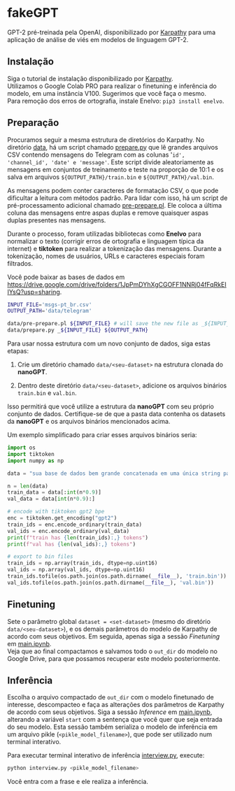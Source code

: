# fakeGPT

GPT-2 pré-treinada pela OpenAI, disponibilizado por [Karpathy](https://github.com/karpathy/nanoGPT) para uma aplicação de análise de viés em modelos de linguagem GPT-2.

## Instalação

Siga o tutorial de instalação disponibilizado por [Karpathy](https://github.com/karpathy/nanoGPT?tab=readme-ov-file#install).  
Utilizamos o Google Colab PRO para realizar o finetuning e inferência do modelo, em uma instância V100. Sugerimos que você faça o mesmo.  
Para remoção dos erros de ortografia, instale Enelvo: `pip3 install enelvo`.

## Preparação

Procuramos seguir a mesma estrutura de diretórios do Karpathy. No diretório [data](data), há um script chamado [prepare.py](data/prepare.py) que lê grandes arquivos CSV contendo mensagens do Telegram com as colunas '`id', 'channel_id', 'date' e 'message'`. Este script divide aleatoriamente as mensagens em conjuntos de treinamento e teste na proporção de 10:1 e os salva em arquivos `${OUTPUT_PATH}/train.bin` e `${OUTPUT_PATH}/val.bin`.

As mensagens podem conter caracteres de formatação CSV, o que pode dificultar a leitura com métodos padrão. Para lidar com isso, há um script de pré-processamento adicional chamado [pre-prepare.pl](pre-prepare.pl). Ele coloca a última coluna das mensagens entre aspas duplas e remove quaisquer aspas duplas presentes nas mensagens.

Durante o processo, foram utilizadas bibliotecas como **Enelvo** para normalizar o texto (corrigir erros de ortografia e linguagem típica da internet) e **tiktoken** para realizar a tokenização das mensagens. Durante a tokenização, nomes de usuários, URLs e caracteres especiais foram filtrados.

Você pode baixar as bases de dados em https://drive.google.com/drive/folders/1JpPmDYhXgCGOFF1NNRj04fFqRkEIIYsQ?usp=sharing.


```bash
INPUT_FILE='msgs-pt_br.csv'
OUTPUT_PATH='data/telegram'

data/pre-prepare.pl ${INPUT_FILE} # will save the new file as _${INPUT_FILE}
data/prepare.py _${INPUT_FILE} ${OUTPUT_PATH}
```

Para usar nossa estrutura com um novo conjunto de dados, siga estas etapas:

1. Crie um diretório chamado `data/<seu-dataset>` na estrutura clonada do **nanoGPT**.

2. Dentro deste diretório `data/<seu-dataset>`, adicione os arquivos binários `train.bin` e `val.bin`.

Isso permitirá que você utilize a estrutura da **nanoGPT** com seu próprio conjunto de dados. Certifique-se de que a pasta data contenha os datasets da **nanoGPT** e os arquivos binários mencionados acima.

Um exemplo simplificado para criar esses arquivos binários seria:

```py
import os
import tiktoken
import numpy as np

data = "sua base de dados bem grande concatenada em uma única string para ser tokenizada"

n = len(data)
train_data = data[:int(n*0.9)]
val_data = data[int(n*0.9):]

# encode with tiktoken gpt2 bpe
enc = tiktoken.get_encoding("gpt2")
train_ids = enc.encode_ordinary(train_data)
val_ids = enc.encode_ordinary(val_data)
print(f"train has {len(train_ids):,} tokens")
print(f"val has {len(val_ids):,} tokens")

# export to bin files
train_ids = np.array(train_ids, dtype=np.uint16)
val_ids = np.array(val_ids, dtype=np.uint16)
train_ids.tofile(os.path.join(os.path.dirname(__file__), 'train.bin'))
val_ids.tofile(os.path.join(os.path.dirname(__file__), 'val.bin'))
```

## Finetuning

Sete o parâmetro global `dataset = <set-dataset>` (mesmo do diretório `data/<seu-dataset>`), e os demais parâmetros do modelo de Karpathy de acordo com seus objetivos. Em seguida, apenas siga a sessão *Finetuning* em [main.ipynb](main.ipynb).  
Veja que ao final compactamos e salvamos todo o `out_dir` do modelo no Google Drive, para que possamos recuperar este modelo posteriormente.

## Inferência

Escolha o arquivo compactado de `out_dir` com o modelo finetunado de interesse, descompacteo e faça as alterações dos parâmetros de Karpathy de acordo com seus objetivos. Siga a sessão *Inference* em [main.ipynb](main.ipynb), alterando a variável `start` com a sentença que você quer que seja entrada do seu modelo. Esta sessão também serializa o modelo de inferência em um arquivo pikle (`<pikle_model_filename>`), que pode ser utilizado num terminal interativo.

Para executar terminal interativo de inferência [interview.py](interview.py), execute:

```bash
python interview.py <pikle_model_filename>
```

Você entra com a frase e ele realiza a inferência.
